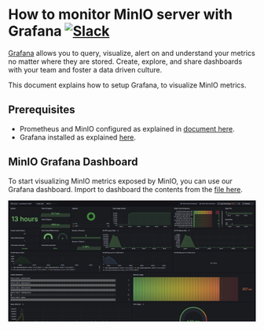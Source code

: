 # How to monitor MinIO server with Grafana [![Slack](https://slack.min.io/slack?type=svg)](https://slack.min.io)

[Grafana](https://grafana.com/) allows you to query, visualize, alert on and understand your metrics no matter where they are stored. Create, explore, and share dashboards with your team and foster a data driven culture.

This document explains how to setup Grafana, to visualize MinIO metrics.

## Prerequisites

- Prometheus and MinIO configured as explained in [document here](https://github.com/angzam78/minio/blob/master/docs/metrics/prometheus/README.md).
- Grafana installed as explained [here](https://grafana.com/grafana/download).

## MinIO Grafana Dashboard

To start visualizing MinIO metrics exposed by MinIO, you can use our Grafana dashboard. Import to dashboard the contents from the [file here](https://github.com/angzam78/minio/blob/master/docs/metrics/prometheus/grafana/Minio-Overview-1594305200170.json).

![Grafana](https://raw.githubusercontent.com/minio/minio/master/docs/metrics/prometheus/grafana/grafana-minio.png)
